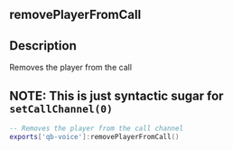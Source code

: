 ## removePlayerFromCall

## Description

Removes the player from the call

## NOTE: This is just syntactic sugar for `setCallChannel(0)`

```lua
-- Removes the player from the call channel
exports['qb-voice']:removePlayerFromCall()
```